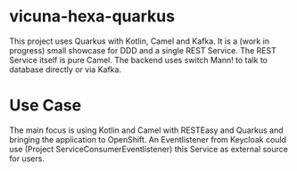 # vicuna-hexa-quarkus

This project uses Quarkus with Kotlin, Camel and Kafka. It is a (work in progress) small showcase for DDD 
and a single REST Service. The REST Service itself is pure Camel. The backend uses switch Mann! to talk to database 
directly or via Kafka.

# Use Case
The main focus is using Kotlin and Camel with RESTEasy and Quarkus and bringing the application to OpenShift. An Eventlistener from Keycloak 
could use (Project ServiceConsumerEventlistener) this Service as external source for users.


